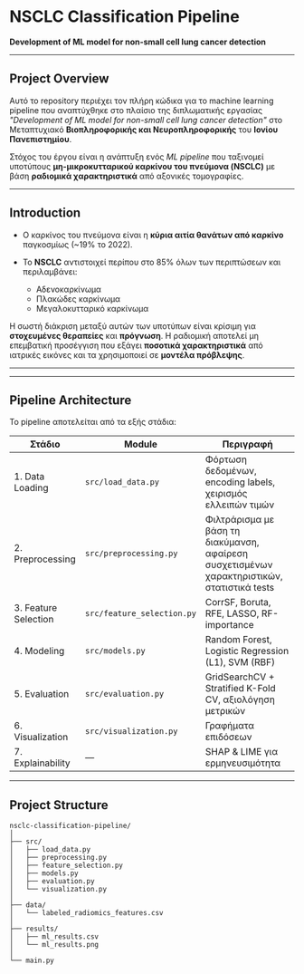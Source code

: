 
# NSCLC Classification Pipeline

**Development of ML model for non-small cell lung cancer detection**

---

## Project Overview

Αυτό το repository περιέχει τον πλήρη κώδικα για το machine learning pipeline που αναπτύχθηκε στο πλαίσιο της διπλωματικής εργασίας 
*"Development of ML model for non-small cell lung cancer detection"* στο Μεταπτυχιακό **Βιοπληροφορικής και Νευροπληροφορικής** του **Ιονίου Πανεπιστημίου**.

Στόχος του έργου είναι η ανάπτυξη ενός *ML pipeline* που ταξινομεί υποτύπους **μη-μικροκυτταρικού καρκίνου του πνεύμονα (NSCLC)** με βάση **ραδιομικά χαρακτηριστικά** από αξονικές τομογραφίες. 

---

## Introduction

* Ο καρκίνος του πνεύμονα είναι η **κύρια αιτία θανάτων από καρκίνο** παγκοσμίως (~19% το 2022).
* Το **NSCLC** αντιστοιχεί περίπου στο 85% όλων των περιπτώσεων και περιλαμβάνει:

  * Αδενοκαρκίνωμα
  * Πλακώδες καρκίνωμα
  * Μεγαλοκυτταρικό καρκίνωμα

Η σωστή διάκριση μεταξύ αυτών των υποτύπων είναι κρίσιμη για **στοχευμένες θεραπείες** και **πρόγνωση**.
Η ραδιομική αποτελεί μη επεμβατική προσέγγιση που εξάγει **ποσοτικά χαρακτηριστικά** από ιατρικές εικόνες και τα χρησιμοποιεί σε **μοντέλα πρόβλεψης**.

---


---

## Pipeline Architecture

Το pipeline αποτελείται από τα εξής στάδια:

| Στάδιο                         | Module                     | Περιγραφή                                                                                   |
| ------------------------------ | -------------------------- | ------------------------------------------------------------------------------------------- |
| 1. Data Loading                | `src/load_data.py`         | Φόρτωση δεδομένων, encoding labels, χειρισμός ελλειπών τιμών                                |
| 2. Preprocessing               | `src/preprocessing.py`     | Φιλτράρισμα με βάση τη διακύμανση, αφαίρεση συσχετισμένων χαρακτηριστικών, στατιστικά tests |
| 3. Feature Selection           | `src/feature_selection.py` | CorrSF, Boruta, RFE, LASSO, RF-importance                                                   |
| 4. Modeling                    | `src/models.py`            | Random Forest, Logistic Regression (L1), SVM (RBF)                                          |
| 5. Evaluation                  | `src/evaluation.py`        | GridSearchCV + Stratified K-Fold CV, αξιολόγηση μετρικών                                    |
| 6. Visualization               | `src/visualization.py`     | Γραφήματα επιδόσεων                                                                         |
| 7. Explainability              | —                          | SHAP & LIME για ερμηνευσιμότητα                                                             |

---

## Project Structure

```
nsclc-classification-pipeline/
│
├── src/
│   ├── load_data.py
│   ├── preprocessing.py
│   ├── feature_selection.py
│   ├── models.py
│   ├── evaluation.py
│   └── visualization.py
│
├── data/
│   └── labeled_radiomics_features.csv
│
├── results/
│   ├── ml_results.csv
│   └── ml_results.png
│
└── main.py
